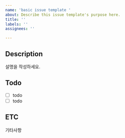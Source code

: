 ```yaml
---
name: 'basic issue template '
about: Describe this issue template's purpose here.
title: ''
labels: ''
assignees: ''

---
```


## Description

설명을 작성하세요.

## Todo

- [ ] todo
- [ ] todo

## ETC
기타사항
